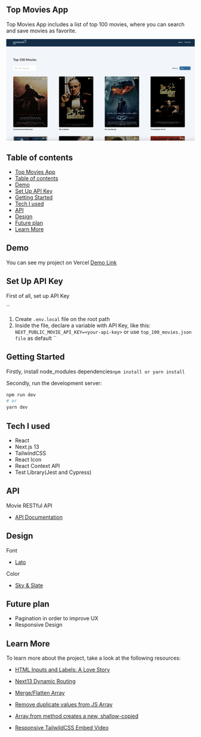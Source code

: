 ## Top Movies App

Top Movies App includes a list of top 100 movies, where you can search and save movies as favorite.

![top_movies_preview](./public//top_movies_preview.png)

## Table of contents

- [Top Movies App](#top-movies-app)
- [Table of contents](#table-of-contents)
- [Demo](#demo)
- [Set Up API Key](#set-up-api-key)
- [Getting Started](#getting-started)
- [Tech I used](#tech-i-used)
- [API](#api)
- [Design](#design)
- [Future plan](#future-plan)
- [Learn More](#learn-more)

## Demo

You can see my project on Vercel [Demo Link](https://top-movies-nine.vercel.app)

## Set Up API Key

First of all, set up API Key

``
1. Create `.env.local` file on the root path
2. Inside the file, declare a variable with API Key, like this: `NEXT_PUBLIC_MOVIE_API_KEY=<your-api-key>`
   or use `top_100_movies.json file` as default
``

## Getting Started

Firstly, install node_modules dependencies`npm install or yarn install`

Secondly, run the development server:

```bash
npm run dev
# or
yarn dev
```

## Tech I used

- React
- Next.js 13
- TailwindCSS
- React Icon
- React Context API
- Test Library(Jest and Cypress)

## API

Movie RESTful API

- [API Documentation](https://rapidapi.com/rapihub-rapihub-default/api/imdb-top-100-movies)

## Design

Font

- [Lato](https://fonts.google.com/specimen/Lato)

Color

- [Sky & Slate](https://tailwindcss.com/docs/customizing-colors)

## Future plan

- Pagination in order to improve UX
- Responsive Design 

## Learn More

To learn more about the project, take a look at the following resources:

- [HTML Inputs and Labels: A Love Story](https://css-tricks.com/html-inputs-and-labels-a-love-story/)

- [Next13 Dynamic Routing](https://stackoverflow.com/questions/75783445/dynamic-routing-in-next-js-13-app-directory-throwing-404-not-found-error)

- [Merge/Flatten Array](https://stackoverflow.com/questions/10865025/merge-flatten-an-array-of-arrays)

- [Remove duplicate values from JS Array](https://stackoverflow.com/questions/9229645/remove-duplicate-values-from-js-array)

- [Array.from method creates a new, shallow-copied](https://developer.mozilla.org/en-US/docs/Web/JavaScript/Reference/Global_Objects/Array/from)

- [Responsive TailwildCSS Embed Video](https://www.themes.dev/blog/easily-embed-responsive-youtube-video-with-tailwind-css/)
